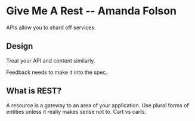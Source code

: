 # Give Me A Rest -- Amanda Folson

APIs allow you to shard off services.  

## Design

Treat your API and content similarly.  

Feedback needs to make it into the spec.     

## What is REST?

A resource is a gateway to an area of your application.  Use plural forms of entities unless it really makes sense not to.  Cart vs carts.

  

